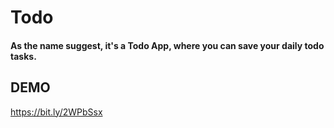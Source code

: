# Todo

#### As the name suggest, it's a Todo App, where you can save your daily todo tasks.

## DEMO
https://bit.ly/2WPbSsx
